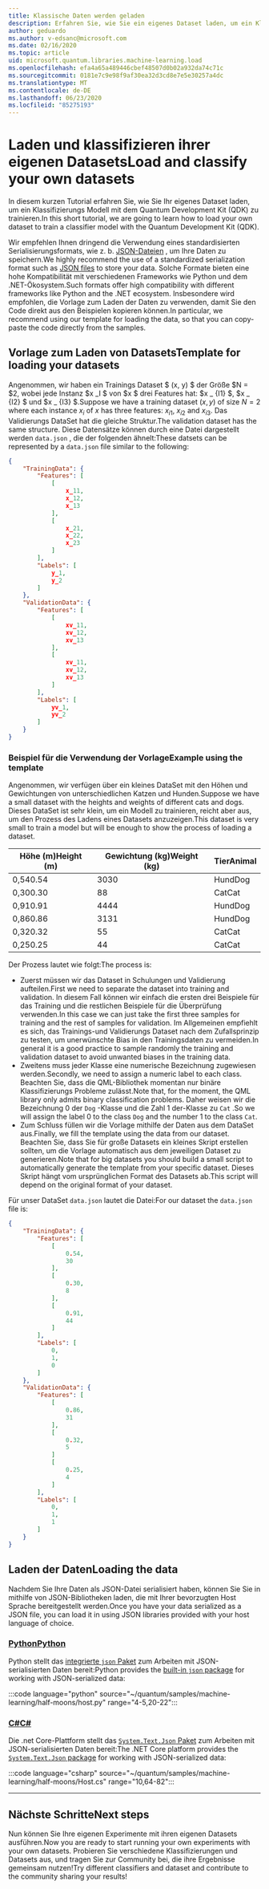 ```yaml
---
title: Klassische Daten werden geladen
description: Erfahren Sie, wie Sie ein eigenes Dataset laden, um ein Klassifizierungs Modell mit dem Microsoft Quantum Development Kit (QDK) zu trainieren.
author: geduardo
ms.author: v-edsanc@microsoft.com
ms.date: 02/16/2020
ms.topic: article
uid: microsoft.quantum.libraries.machine-learning.load
ms.openlocfilehash: efa4a65a489446cbef48507d0b02a932da74c71c
ms.sourcegitcommit: 0181e7c9e98f9af30ea32d3cd8e7e5e30257a4dc
ms.translationtype: MT
ms.contentlocale: de-DE
ms.lasthandoff: 06/23/2020
ms.locfileid: "85275193"
---
```

# <a name="load-and-classify-your-own-datasets"></a><span data-ttu-id="6c500-103">Laden und klassifizieren ihrer eigenen Datasets</span><span class="sxs-lookup"><span data-stu-id="6c500-103">Load and classify your own datasets</span></span>

<span data-ttu-id="6c500-104">In diesem kurzen Tutorial erfahren Sie, wie Sie Ihr eigenes Dataset laden, um ein Klassifizierungs Modell mit dem Quantum Development Kit (QDK) zu trainieren.</span><span class="sxs-lookup"><span data-stu-id="6c500-104">In this short tutorial, we are going to learn how to load your own dataset to train a classifier model with the Quantum Development Kit (QDK).</span></span>

<span data-ttu-id="6c500-105">Wir empfehlen Ihnen dringend die Verwendung eines standardisierten Serialisierungsformats, wie z. b. [JSON-Dateien](https://en.wikipedia.org/wiki/JSON) , um Ihre Daten zu speichern.</span><span class="sxs-lookup"><span data-stu-id="6c500-105">We highly recommend the use of a standardized serialization format such as [JSON files](https://en.wikipedia.org/wiki/JSON) to store your data.</span></span>
<span data-ttu-id="6c500-106">Solche Formate bieten eine hohe Kompatibilität mit verschiedenen Frameworks wie Python und dem .NET-Ökosystem.</span><span class="sxs-lookup"><span data-stu-id="6c500-106">Such formats offer high compatibility with different frameworks like Python and the .NET ecosystem.</span></span>
<span data-ttu-id="6c500-107">Insbesondere wird empfohlen, die Vorlage zum Laden der Daten zu verwenden, damit Sie den Code direkt aus den Beispielen kopieren können.</span><span class="sxs-lookup"><span data-stu-id="6c500-107">In particular, we recommend using our template for loading the data, so that you can copy-paste the code directly from the samples.</span></span>

## <a name="template-for-loading-your-datasets"></a><span data-ttu-id="6c500-108">Vorlage zum Laden von Datasets</span><span class="sxs-lookup"><span data-stu-id="6c500-108">Template for loading your datasets</span></span>

<span data-ttu-id="6c500-109">Angenommen, wir haben ein Trainings Dataset $ (x, y) $ der Größe $N = $2, wobei jede Instanz $x _I $ von $x $ drei Features hat: $x _ {I1} $, $x _ {I2} $ und $x _ {I3} $.</span><span class="sxs-lookup"><span data-stu-id="6c500-109">Suppose we have a training dataset $(x, y)$ of size $N=2$ where each instance $x_i$ of $x$ has three features: $x_{i1}$, $x_{i2}$ and $x_{i3}$.</span></span>
<span data-ttu-id="6c500-110">Das Validierungs DataSet hat die gleiche Struktur.</span><span class="sxs-lookup"><span data-stu-id="6c500-110">The validation dataset has the same structure.</span></span>
<span data-ttu-id="6c500-111">Diese Datensätze können durch eine Datei dargestellt werden `data.json` , die der folgenden ähnelt:</span><span class="sxs-lookup"><span data-stu-id="6c500-111">These datsets can be represented by a `data.json` file similar to the following:</span></span>

```json
{
    "TrainingData": {
        "Features": [
            [
                x_11,
                x_12,
                x_13
            ],
            [
                x_21,
                x_22,
                x_23
            ]
        ],
        "Labels": [
            y_1,
            y_2
        ]
    },
    "ValidationData": {
        "Features": [
            [
                xv_11,
                xv_12,
                xv_13
            ],
            [
                xv_11,
                xv_12,
                xv_13
            ]
        ],
        "Labels": [
            yv_1,
            yv_2
        ]
    }
}
```

### <a name="example-using-the-template"></a><span data-ttu-id="6c500-112">Beispiel für die Verwendung der Vorlage</span><span class="sxs-lookup"><span data-stu-id="6c500-112">Example using the template</span></span>

<span data-ttu-id="6c500-113">Angenommen, wir verfügen über ein kleines DataSet mit den Höhen und Gewichtungen von unterschiedlichen Katzen und Hunden.</span><span class="sxs-lookup"><span data-stu-id="6c500-113">Suppose we have a small dataset with the heights and weights of different cats and dogs.</span></span> <span data-ttu-id="6c500-114">Dieses DataSet ist sehr klein, um ein Modell zu trainieren, reicht aber aus, um den Prozess des Ladens eines Datasets anzuzeigen.</span><span class="sxs-lookup"><span data-stu-id="6c500-114">This dataset is very small to train a model but will be enough to show the process of loading a dataset.</span></span>

| <span data-ttu-id="6c500-115">Höhe (m)</span><span class="sxs-lookup"><span data-stu-id="6c500-115">Height (m)</span></span> | <span data-ttu-id="6c500-116">Gewichtung (kg)</span><span class="sxs-lookup"><span data-stu-id="6c500-116">Weight (kg)</span></span> | <span data-ttu-id="6c500-117">Tier</span><span class="sxs-lookup"><span data-stu-id="6c500-117">Animal</span></span> |
|-----------|------------|--------|
| <span data-ttu-id="6c500-118">0,54</span><span class="sxs-lookup"><span data-stu-id="6c500-118">0.54</span></span>      | <span data-ttu-id="6c500-119">30</span><span class="sxs-lookup"><span data-stu-id="6c500-119">30</span></span>         | <span data-ttu-id="6c500-120">Hund</span><span class="sxs-lookup"><span data-stu-id="6c500-120">Dog</span></span>    |
| <span data-ttu-id="6c500-121">0,30</span><span class="sxs-lookup"><span data-stu-id="6c500-121">0.30</span></span>      | <span data-ttu-id="6c500-122">8</span><span class="sxs-lookup"><span data-stu-id="6c500-122">8</span></span>          | <span data-ttu-id="6c500-123">Cat</span><span class="sxs-lookup"><span data-stu-id="6c500-123">Cat</span></span>    |
| <span data-ttu-id="6c500-124">0,91</span><span class="sxs-lookup"><span data-stu-id="6c500-124">0.91</span></span>      | <span data-ttu-id="6c500-125">44</span><span class="sxs-lookup"><span data-stu-id="6c500-125">44</span></span>         | <span data-ttu-id="6c500-126">Hund</span><span class="sxs-lookup"><span data-stu-id="6c500-126">Dog</span></span>    |
| <span data-ttu-id="6c500-127">0,86</span><span class="sxs-lookup"><span data-stu-id="6c500-127">0.86</span></span>      | <span data-ttu-id="6c500-128">31</span><span class="sxs-lookup"><span data-stu-id="6c500-128">31</span></span>          | <span data-ttu-id="6c500-129">Hund</span><span class="sxs-lookup"><span data-stu-id="6c500-129">Dog</span></span>    |
| <span data-ttu-id="6c500-130">0,32</span><span class="sxs-lookup"><span data-stu-id="6c500-130">0.32</span></span>      | <span data-ttu-id="6c500-131">5</span><span class="sxs-lookup"><span data-stu-id="6c500-131">5</span></span>         | <span data-ttu-id="6c500-132">Cat</span><span class="sxs-lookup"><span data-stu-id="6c500-132">Cat</span></span>    |
| <span data-ttu-id="6c500-133">0,25</span><span class="sxs-lookup"><span data-stu-id="6c500-133">0.25</span></span>      | <span data-ttu-id="6c500-134">4</span><span class="sxs-lookup"><span data-stu-id="6c500-134">4</span></span>          | <span data-ttu-id="6c500-135">Cat</span><span class="sxs-lookup"><span data-stu-id="6c500-135">Cat</span></span>    |

<span data-ttu-id="6c500-136">Der Prozess lautet wie folgt:</span><span class="sxs-lookup"><span data-stu-id="6c500-136">The process is:</span></span>

- <span data-ttu-id="6c500-137">Zuerst müssen wir das Dataset in Schulungen und Validierung aufteilen.</span><span class="sxs-lookup"><span data-stu-id="6c500-137">First we need to separate the dataset into training and validation.</span></span> <span data-ttu-id="6c500-138">In diesem Fall können wir einfach die ersten drei Beispiele für das Training und die restlichen Beispiele für die Überprüfung verwenden.</span><span class="sxs-lookup"><span data-stu-id="6c500-138">In this case we can just take the first three samples for training and the rest of samples for validation.</span></span> <span data-ttu-id="6c500-139">Im Allgemeinen empfiehlt es sich, das Trainings-und Validierungs Dataset nach dem Zufallsprinzip zu testen, um unerwünschte Bias in den Trainingsdaten zu vermeiden.</span><span class="sxs-lookup"><span data-stu-id="6c500-139">In general it is a good practice to sample randomly the training and validation dataset to avoid unwanted biases in the training data.</span></span>
- <span data-ttu-id="6c500-140">Zweitens muss jeder Klasse eine numerische Bezeichnung zugewiesen werden.</span><span class="sxs-lookup"><span data-stu-id="6c500-140">Secondly, we need to assign a numeric label to each class.</span></span> <span data-ttu-id="6c500-141">Beachten Sie, dass die QML-Bibliothek momentan nur binäre Klassifizierungs Probleme zulässt.</span><span class="sxs-lookup"><span data-stu-id="6c500-141">Note that, for the moment, the QML library only admits binary classification problems.</span></span> <span data-ttu-id="6c500-142">Daher weisen wir die Bezeichnung 0 der `Dog` -Klasse und die Zahl 1 der-Klasse zu `Cat` .</span><span class="sxs-lookup"><span data-stu-id="6c500-142">So we will assign the label 0 to the class `Dog` and the number 1 to the class `Cat`.</span></span>
- <span data-ttu-id="6c500-143">Zum Schluss füllen wir die Vorlage mithilfe der Daten aus dem DataSet aus.</span><span class="sxs-lookup"><span data-stu-id="6c500-143">Finally, we fill the template using the data from our dataset.</span></span> <span data-ttu-id="6c500-144">Beachten Sie, dass Sie für große Datasets ein kleines Skript erstellen sollten, um die Vorlage automatisch aus dem jeweiligen Dataset zu generieren.</span><span class="sxs-lookup"><span data-stu-id="6c500-144">Note that for big datasets you should build a small script to automatically generate the template from your specific dataset.</span></span> <span data-ttu-id="6c500-145">Dieses Skript hängt vom ursprünglichen Format des Datasets ab.</span><span class="sxs-lookup"><span data-stu-id="6c500-145">This script will depend on the original format of your dataset.</span></span>

<span data-ttu-id="6c500-146">Für unser DataSet `data.json` lautet die Datei:</span><span class="sxs-lookup"><span data-stu-id="6c500-146">For our dataset the `data.json` file is:</span></span>

```json
{
    "TrainingData": {
        "Features": [
            [
                0.54,
                30
            ],
            [
                0.30,
                8
            ],
            [
                0.91,
                44
            ]
        ],
        "Labels": [
            0,
            1,
            0
        ]
    },
    "ValidationData": {
        "Features": [
            [
                0.86,
                31
            ],
            [
                0.32,
                5
            ]
            [
                0.25,
                4
            ]
        ],
        "Labels": [
            0,
            1,
            1
        ]
    }
}

```

## <a name="loading-the-data"></a><span data-ttu-id="6c500-147">Laden der Daten</span><span class="sxs-lookup"><span data-stu-id="6c500-147">Loading the data</span></span>

<span data-ttu-id="6c500-148">Nachdem Sie Ihre Daten als JSON-Datei serialisiert haben, können Sie Sie in mithilfe von JSON-Bibliotheken laden, die mit Ihrer bevorzugten Host Sprache bereitgestellt werden.</span><span class="sxs-lookup"><span data-stu-id="6c500-148">Once you have your data serialized as a JSON file, you can load it in using JSON libraries provided with your host language of choice.</span></span>

### <a name="python"></a>[<span data-ttu-id="6c500-149">Python</span><span class="sxs-lookup"><span data-stu-id="6c500-149">Python</span></span>](#tab/tabid-python)

<span data-ttu-id="6c500-150">Python stellt das [integrierte `json` Paket](https://docs.python.org/3.7/library/json.html) zum Arbeiten mit JSON-serialisierten Daten bereit:</span><span class="sxs-lookup"><span data-stu-id="6c500-150">Python provides the [built-in `json` package](https://docs.python.org/3.7/library/json.html) for working with JSON-serialized data:</span></span>

:::code language="python" source="~/quantum/samples/machine-learning/half-moons/host.py" range="4-5,20-22":::

### <a name="c"></a>[<span data-ttu-id="6c500-151">C#</span><span class="sxs-lookup"><span data-stu-id="6c500-151">C#</span></span>](#tab/tabid-csharp)

<span data-ttu-id="6c500-152">Die .net Core-Plattform stellt das [ `System.Text.Json` Paket](https://www.nuget.org/packages/System.Text.Json) zum Arbeiten mit JSON-serialisierten Daten bereit:</span><span class="sxs-lookup"><span data-stu-id="6c500-152">The .NET Core platform provides the [`System.Text.Json` package](https://www.nuget.org/packages/System.Text.Json) for working with JSON-serialized data:</span></span>

:::code language="csharp" source="~/quantum/samples/machine-learning/half-moons/Host.cs" range="10,64-82":::

***

## <a name="next-steps"></a><span data-ttu-id="6c500-153">Nächste Schritte</span><span class="sxs-lookup"><span data-stu-id="6c500-153">Next steps</span></span>

<span data-ttu-id="6c500-154">Nun können Sie Ihre eigenen Experimente mit ihren eigenen Datasets ausführen.</span><span class="sxs-lookup"><span data-stu-id="6c500-154">Now you are ready to start running your own experiments with your own datasets.</span></span> <span data-ttu-id="6c500-155">Probieren Sie verschiedene Klassifizierungen und Datasets aus, und tragen Sie zur Community bei, die ihre Ergebnisse gemeinsam nutzen!</span><span class="sxs-lookup"><span data-stu-id="6c500-155">Try different classifiers and dataset and contribute to the community sharing your results!</span></span>
